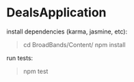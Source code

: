# DealsApplication

install dependencies (karma, jasmine, etc):
> cd BroadBands/Content/
> npm install

run tests:
> npm test
